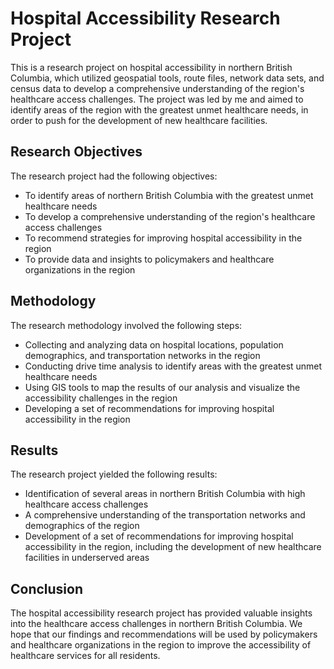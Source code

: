 # Hospital Accessibility Research Project
This is a research project on hospital accessibility in northern British Columbia, which utilized geospatial tools, route files, network data sets, and census data to develop a comprehensive understanding of the region's healthcare access challenges. The project was led by me and aimed to identify areas of the region with the greatest unmet healthcare needs, in order to push for the development of new healthcare facilities.

## Research Objectives
The research project had the following objectives:

- To identify areas of northern British Columbia with the greatest unmet healthcare needs
- To develop a comprehensive understanding of the region's healthcare access challenges
- To recommend strategies for improving hospital accessibility in the region
- To provide data and insights to policymakers and healthcare organizations in the region

## Methodology
The research methodology involved the following steps:

- Collecting and analyzing data on hospital locations, population demographics, and transportation networks in the region
- Conducting drive time analysis to identify areas with the greatest unmet healthcare needs
- Using GIS tools to map the results of our analysis and visualize the accessibility challenges in the region
- Developing a set of recommendations for improving hospital accessibility in the region

## Results
The research project yielded the following results:

- Identification of several areas in northern British Columbia with high healthcare access challenges
- A comprehensive understanding of the transportation networks and demographics of the region
- Development of a set of recommendations for improving hospital accessibility in the region, including the development of new healthcare facilities in underserved areas

## Conclusion
The hospital accessibility research project has provided valuable insights into the healthcare access challenges in northern British Columbia. We hope that our findings and recommendations will be used by policymakers and healthcare organizations in the region to improve the accessibility of healthcare services for all residents.
